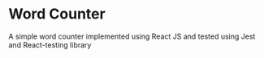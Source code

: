 # Word Counter

A simple word counter implemented using React JS and tested using Jest and React-testing library